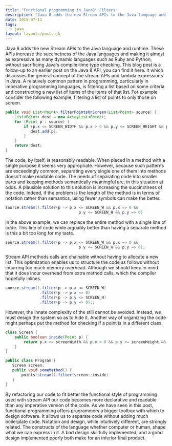 ```yaml
---
title: "Functional programming in Java8: Filters"
description: "Java 8 adds the new Stream APIs to the Java language and runtime. These APIs increase the succinctness of the Java languages and making it almost as expressive as many dynamic languages such as Ruby and Python, without sacrificing Java's compile-time type checking. This article discusses how these new features can be used."
date: 2015-07-11
tags:
  - java
layout: layouts/post.njk
---
```

Java 8 adds the new Stream APIs to the Java language and runtime. These APIs increase the succinctness of the Java languages and making it almost as expressive as many dynamic languages such as Ruby and Python, without sacrificing Java's compile-time type checking.
This blog post is a follow-up to an earlier post on the Java 8 API, you can find it here. It which discusses the general concept of the stream APIs and lambda expressions in Java.
A relatively common pattern in programming, particularly in imperative programming languages, is filtering a list based on some criteria and constructing a new list of items of the items of that list. For example consider the following example, filtering a list of points to only those on screen.
```java
public void List<Point> filterPointsOnScreen(List<Point> source) {
    List<Point> dest = new ArrayList<Point>;
    for (Point p : source) {
        if (p.x <= SCREEN_WIDTH && p.x > 0 && p.y <= SCREEN_HEIGHT && p.y => 0) {
           dest.add(p);
        }
    }
    return dest;
}
```
The code, by itself, is reasonably readable. When placed in a method with a single purpose it seems very appropriate. However, because such patterns are exceedingly common, separating every single one of them into methods doesn't make readable code. The needs of separating code into smaller parts and keeping methods semantically meaningful are, in this situation at odds. A plausible solution to this solution is increasing the succinctness of the code. Indeed, if the problem is the length of the method is in terms of notation rather than semantics, using fewer symbols can make the better.
```java
source.stream().filter(p -> p.x <= SCREEN_W && p.x => 0 &&
                                p.y <= SCREEN_H && p.y => 0)
```
In the above example, we can replace the entire method with a single line of code. This line of code while arguably better than having a separate method is this a bit too long for my taste.
```java
source.stream().filter(p -> p.x <= SCREEN_W && p.x => 0 &&
                                p.y <= SCREEN_H && p.y => 0);
```
Stream API methods calls are chainable without having to allocate a new list. This optimization enables us to structure the code as follows without incurring too much memory overhead. Although we should keep in mind that it does incur overhead from extra method calls, which the compiler hopefully inlines.
```java
source.stream().filter(p -> p.x <= SCREEN_W)
               .filter(p -> p.x => 0)
               .filter(p -> p.y <= SCREEN_H)
               .filter(p -> p.y => 0);;
```
However, the innate complexity of the still cannot be avoided. Instead, we must design the system so as to hide it. Another way of organizing the code might perhaps put the method for checking if a point is in a different class.
```java
class Screen {
    public boolean inside(Point p) {
        return p.x <= screenWidth && p.x > 0 && p.y <= screenHeight && p.y => 0
    }
}

public class Program {
   Screen screen;
   public void someMethod() {
       points.stream().filter(screen::inside)
   }
}
```

By refactoring our code to fit better the functional style of programming used with stream API our code becomes more declarative and readable than any imperative version of the code. As we have seen in this post, functional programming offers programmers a bigger toolbox with which to design software. It allows us to separate code without adding much boilerplate code. Notation and design, while intuitively different, are strongly related. The constructs of the language whether computer or human, shape what we can express in it. A bad design skillfully implemented, and a good design implemented poorly both make for an inferior final product.
